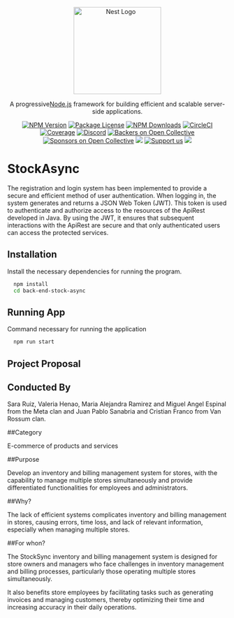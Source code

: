 <p align="center">
  <a href="http://nestjs.com/" target="blank"><img src="https://nestjs.com/img/logo-small.svg" width="200" alt="Nest Logo" /></a>
</p>

[circleci-image]: https://img.shields.io/circleci/build/github/nestjs/nest/master?token=abc123def456
[circleci-url]: https://circleci.com/gh/nestjs/nest

  <p align="center">A progressive<a href="http://nodejs.org" target="_blank">Node.js</a> framework for building efficient and scalable server-side applications.</p>
    <p align="center">
<a href="https://www.npmjs.com/~nestjscore" target="_blank"><img src="https://img.shields.io/npm/v/@nestjs/core.svg" alt="NPM Version" /></a>
<a href="https://www.npmjs.com/~nestjscore" target="_blank"><img src="https://img.shields.io/npm/l/@nestjs/core.svg" alt="Package License" /></a>
<a href="https://www.npmjs.com/~nestjscore" target="_blank"><img src="https://img.shields.io/npm/dm/@nestjs/common.svg" alt="NPM Downloads" /></a>
<a href="https://circleci.com/gh/nestjs/nest" target="_blank"><img src="https://img.shields.io/circleci/build/github/nestjs/nest/master" alt="CircleCI" /></a>
<a href="https://coveralls.io/github/nestjs/nest?branch=master" target="_blank"><img src="https://coveralls.io/repos/github/nestjs/nest/badge.svg?branch=master#9" alt="Coverage" /></a>
<a href="https://discord.gg/G7Qnnhy" target="_blank"><img src="https://img.shields.io/badge/discord-online-brightgreen.svg" alt="Discord"/></a>
<a href="https://opencollective.com/nest#backer" target="_blank"><img src="https://opencollective.com/nest/backers/badge.svg" alt="Backers on Open Collective" /></a>
<a href="https://opencollective.com/nest#sponsor" target="_blank"><img src="https://opencollective.com/nest/sponsors/badge.svg" alt="Sponsors on Open Collective" /></a>
  <a href="https://paypal.me/kamilmysliwiec" target="_blank"><img src="https://img.shields.io/badge/Donate-PayPal-ff3f59.svg"/></a>
    <a href="https://opencollective.com/nest#sponsor"  target="_blank"><img src="https://img.shields.io/badge/Support%20us-Open%20Collective-41B883.svg" alt="Support us"></a>
  <a href="https://twitter.com/nestframework" target="_blank"><img src="https://img.shields.io/twitter/follow/nestframework.svg?style=social&label=Follow"></a>
</p>

# StockAsync

The registration and login system has been implemented to provide a secure and efficient method of user authentication. When logging in, the system generates and returns a JSON Web Token (JWT). This token is used to authenticate and authorize access to the resources of the ApiRest developed in Java. By using the JWT, it ensures that subsequent interactions with the ApiRest are secure and that only authenticated users can access the protected services.


## Installation

Install the necessary dependencies for running the program.


```bash
  npm install 
  cd back-end-stock-async
```
    
## Running App

Command necessary for running the application

```bash
  npm run start
```


## Project Proposal

## Conducted By

Sara Ruiz, Valeria Henao, Maria Alejandra Ramirez and Miguel Angel Espinal from the Meta clan and Juan Pablo Sanabria and Cristian Franco from Van Rossum clan.

##Category

E-commerce of products and services

##Purpose

Develop an inventory and billing management system for stores, with the capability to manage multiple stores simultaneously and provide differentiated functionalities for employees and administrators.

##Why? 

The lack of efficient systems complicates inventory and billing management in stores, causing errors, time loss, and lack of relevant information, especially when managing multiple stores.

##For whon? 

The StockSync inventory and billing management system is designed for store owners and managers who face challenges in inventory management and billing processes, particularly those operating multiple stores simultaneously.

It also benefits store employees by facilitating tasks such as generating invoices and managing customers, thereby optimizing their time and increasing accuracy in their daily operations.
